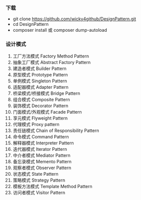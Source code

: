 ### 下载
- git clone https://github.com/wicky4github/DesignPattern.git
- cd DesignPattern
- composer install 或 composer dump-autoload

### 设计模式
1. 工厂方法模式	        Factory Method Pattern
2. 抽象工厂模式	        Abstract Factory Pattern
3. 建造者模式	            Builder Pattern
4. 原型模式	            Prototype Pattern
5. 单例模式	            Singleton Pattern
6. 适配器模式	            Adapter Pattern
7. 桥梁模式/桥接模式	    Bridge Pattern
8. 组合模式	            Composite Pattern
9. 装饰模式	            Decorator Pattern
10. 门面模式/外观模式	    Facade Pattern
11. 享元模式	            Flyweight Pattern
12. 代理模式	            Proxy pattern
13. 责任链模式	        Chain of Responsibility Pattern
14. 命令模式	            Command Pattern
15. 解释器模式	        Interpreter Pattern
16. 迭代器模式	        Iterator Pattern
17. 中介者模式        	Mediator Pattern
18. 备忘录模式	        Memento Pattern
19. 观察者模式        	Observer Pattern
20. 状态模式	            State Pattern
21. 策略模式	            Strategy Pattern
22. 模板方法模式	        Template Method Pattern
23. 访问者模式	        Visitor Pattern
